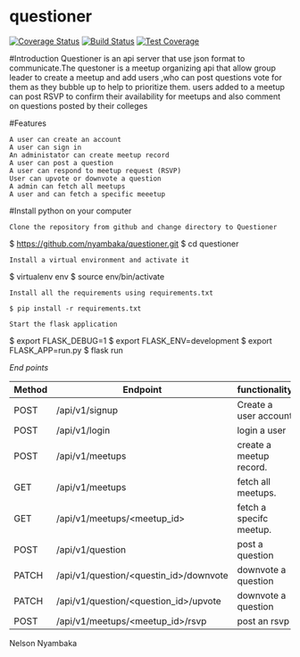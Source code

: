 # questioner
[![Coverage Status](https://coveralls.io/repos/github/nyambaka/questioner/badge.svg?branch=develop)](https://coveralls.io/github/nyambaka/questioner?branch=develop)
[![Build Status](https://travis-ci.org/nyambaka/questioner.svg?branch=develop)](https://travis-ci.org/nyambaka/questioner)
[![Test Coverage](https://api.codeclimate.com/v1/badges/7417fdee66c73d1eb7ae/test_coverage)](https://codeclimate.com/github/nyambaka/questioner/test_coverage)

#Introduction
Questioner is an api server that use json format to communicate.The questoner
is a meetup organizing api that allow group leader to create a meetup and add  users ,who can post questions  vote
for them as they bubble up to help to prioritize them.
users added to a meetup can post RSVP to confirm their availability for meetups and also comment on questions 
posted by their colleges

#Features

    A user can create an account
    A user can sign in 
    An administator can create meetup record
    A user can post a question
    A user can respond to meetup request (RSVP)
    User can upvote or downvote a question
    A admin can fetch all meetups 
    A user and can fetch a specific meeetup 

#Install python on your computer

    Clone the repository from github and change directory to Questioner

   $ https://github.com/nyambaka/questioner.git
   $ cd questioner

    Install a virtual environment and activate it


 $ virtualenv env
 $ source env/bin/activate

    Install all the requirements using requirements.txt

    $ pip install -r requirements.txt 

    Start the flask application

   $ export FLASK_DEBUG=1
   $ export FLASK_ENV=development
   $ export FLASK_APP=run.py
   $ flask run
   
_End points_
  
|Method 	  |Endpoint 	                     |functionality  
|-----------|--------------------------------|-------------------
|POST 	    |/api/v1/signup   	   |Create a user account
|POST 	    |/api/v1/login	   |login a user
|POST 	      |/api/v1/meetups 	   |create a meetup record.
|GET 	    |/api/v1/meetups  |	fetch all  meetups.
|GET 	    |/api/v1/meetups/<meetup_id>  |	fetch a specifc meetup.
|POST	  |/api/v1/question  |	post a question
|PATCH	  |/api/v1/question/<questin_id>/downvote  |	downvote a question
|PATCH   	|/api/v1/question/<question_id>/upvote 	 |downvote a question
|POST|/api/v1/meetups/<meetup_id>/rsvp|post an rsvp
  
  
 
Nelson Nyambaka
